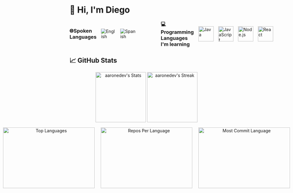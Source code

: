 # 👋 Hi, I'm Diego 
<div style="display: flex; align-items: center; gap: 40px; margin-top: 10px; flex-wrap: nowrap;">

  <!-- Spoken Languages -->
  <div style="display: flex; align-items: center; gap: 15px;">
    <h3 style="margin: 0;">🌐Spoken Languages</h3>
    <img src="https://img.shields.io/badge/English-1f425f?style=for-the-badge&logo=google-translate&logoColor=white" alt="English"/>
    <img src="https://img.shields.io/badge/Spanish-ff2b2b?style=for-the-badge&logo=google-translate&logoColor=white" alt="Spanish"/>
  </div>

  <div style="display: flex; align-items: center; gap: 15px; margin-left: 40px;">
    <h3 style="margin: 0;">💻Programming Languages I'm learning</h3>
    <img src="https://img.icons8.com/color/48/000000/java-coffee-cup-logo.png" alt="Java" width="50" height="50"/>
    <img src="https://img.icons8.com/color/48/000000/javascript.png" alt="JavaScript" width="50" height="50"/> <!-- Updated JavaScript Icon -->
    <img src="https://img.icons8.com/color/48/000000/nodejs.png" alt="Node.js" width="50" height="50"/>
    <img src="https://img.icons8.com/color/48/000000/react-native.png" alt="React" width="50" height="50"/>
  </div>

</div>

## 📈 GitHub Stats

<div class="badges-githubstats">
  <p align="center">
    <img src="https://github-readme-stats.vercel.app/api?username=diegokoes&theme=tokyonight&show_icons=true&hide_border=true&count_private=true" alt="aaronedev's Stats" height="165">
    <img src="https://github-readme-streak-stats.herokuapp.com/?user=diegokoes&theme=tokyonight&hide_border=true" alt="aaronedev's Streak" height="165">
  </p>
</div>

<div align="center" style="display: flex; justify-content: center; gap: 20px;">
  <img 
    src="https://github-readme-stats.vercel.app/api/top-langs/?username=diegokoes&hide=html&hide_border=true&layout=compact&langs_count=8&theme=tokyonight" 
    alt="Top Languages" 
    style="width: 300px; height: 200px; object-fit: cover;"
  >
  <img 
    src="https://github-profile-summary-cards.vercel.app/api/cards/repos-per-language?username=diegokoes&theme=tokyonight&hide_border=true" 
    alt="Repos Per Language" 
    style="width: 300px; height: 200px; object-fit: cover;"
  >
  <img 
    src="https://github-profile-summary-cards.vercel.app/api/cards/most-commit-language?username=diegokoes&theme=tokyonight&hide_border=true" 
    alt="Most Commit Language" 
    style="width: 300px; height: 200px; object-fit: cover;"
  >
</div>




